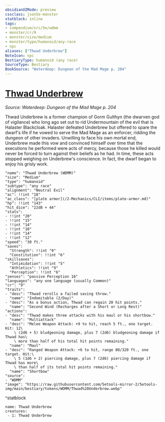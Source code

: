 ```yaml
---
obsidianUIMode: preview
cssclass: json5e-monster
statblock: inline
tags:
- compendium/src/5e/wdmm
- monster/cr/9
- monster/size/medium
- monster/type/humanoid/any-race
- npc
aliases: ["Thwad Underbrew"]
NoteIcon: npc
BestiaryType: humanoid (any race)
SourceType: Bestiary
BookSource: "Waterdeep: Dungeon of the Mad Mage p. 204"
---
```

# [Thwad Underbrew](2-Mechanics/CLI/bestiary/npc/thwad-underbrew-wdmm.md)
*Source: Waterdeep: Dungeon of the Mad Mage p. 204*  

Thwad Underbrew is a former champion of Gorm Gulthyn (the dwarven god of vigilance) who long ago set out to rid Undermountain of the evil that is Halaster Blackcloak. Halaster defeated Underbrew but offered to spare the dwarf's life if he vowed to serve the Mad Mage as an enforcer, ridding the dungeon of other invaders. Unwilling to face his own mortal end, Underbrew made this vow and convinced himself over time that the executions he performed were acts of mercy, because those he killed would never be forced to turn against their beliefs as he had. In time, these acts stopped weighing on Underbrew's conscience. In fact, the dwarf began to enjoy his grisly work.

```statblock
"name": "Thwad Underbrew (WDMM)"
"size": "Medium"
"type": "humanoid"
"subtype": "any race"
"alignment": "Neutral Evil"
"ac": !!int "18"
"ac_class": "[plate armor](/2-Mechanics/CLI/items/plate-armor.md)"
"hp": !!int "143"
"hit_dice": "22d8 + 44"
"stats":
- !!int "20"
- !!int "15"
- !!int "14"
- !!int "10"
- !!int "14"
- !!int "12"
"speed": "30 ft."
"saves":
  "Strength": !!int "9"
  "Constitution": !!int "6"
"skillsaves":
  "Intimidation": !!int "5"
  "Athletics": !!int "9"
  "Perception": !!int "6"
"senses": "passive Perception 16"
"languages": "any one language (usually Common)"
"cr": "9"
"traits":
- "desc": "Thwad rerolls a failed saving throw."
  "name": "Indomitable (2/Day)"
- "desc": "As a bonus action, Thwad can regain 20 hit points."
  "name": "Second Wind (Recharges after a Short or Long Rest)"
"actions":
- "desc": "Thwad makes three attacks with his maul or his shortbow."
  "name": "Multiattack"
- "desc": "Melee Weapon Attack: +9 to hit, reach 5 ft., one target. Hit: 12\
    \ (2d6 + 5) bludgeoning damage, plus 7 (2d6) bludgeoning damage if Thwad has\
    \ more than half of his total hit points remaining."
  "name": "Maul"
- "desc": "Ranged Weapon Attack: +6 to hit, range 80/320 ft., one target. Hit:\
    \ 5 (1d6 + 2) piercing damage, plus 7 (2d6) piercing damage if Thwad has more\
    \ than half of its total hit points remaining."
  "name": "Shortbow"
"source":
- "WDMM"
"image": "https://raw.githubusercontent.com/5etools-mirror-2/5etools-img/main/bestiary/tokens/WDMM/Thwad%20Underbrew.webp"
```
^statblock

```encounter-table
name: Thwad Underbrew
creatures:
 - 1: Thwad Underbrew
```